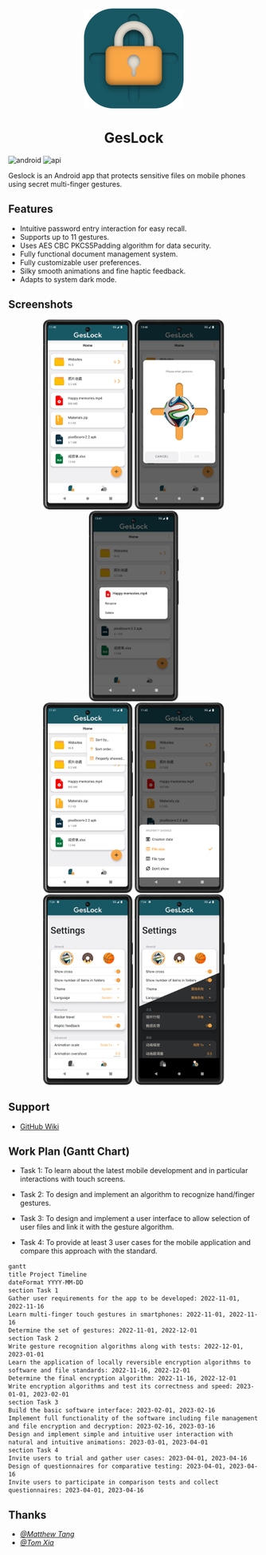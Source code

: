 <br />

<p align="center">
  <img width="200" src="https://raw.githubusercontent.com/JerryZhangZZY/album/main/geslock/ic_launcher_small.png">
</p>

<h1 align="center">GesLock</h1>

![android](https://img.shields.io/badge/Android-7.0%2B-green)
![api](https://img.shields.io/badge/API-31%2B-yellow)

Geslock is an Android app that protects sensitive files on mobile phones using secret multi-finger gestures.

## Features

- Intuitive password entry interaction for easy recall.
- Supports up to 11 gestures.
- Uses AES CBC PKCS5Padding algorithm for  data security.
- Fully functional document management system.
- Fully customizable user preferences.
- Silky smooth animations and fine haptic feedback.
- Adapts to system dark mode.

## Screenshots

<div align="center">
  <img width="180" src="https://github.com/JerryZhangZZY/album/blob/main/geslock/1.1/home.png?raw=true" />
  <img width="180" src="https://github.com/JerryZhangZZY/album/blob/main/geslock/1.1/home-rocker.png?raw=true" />
  <img width="180" src="https://github.com/JerryZhangZZY/album/blob/main/geslock/1.1/home-edit.png?raw=true" />
</div>

<div align="center">
  <img width="180" src="https://github.com/JerryZhangZZY/album/blob/main/geslock/1.1/home-menu.png?raw=true" />
  <img width="180" src="https://github.com/JerryZhangZZY/album/blob/main/geslock/1.1/home-sheet_property.png?raw=true" />
  <img width="180" src="https://github.com/JerryZhangZZY/album/blob/main/geslock/1.0/settings.png?raw=true" />
  <img width="180" src="https://github.com/JerryZhangZZY/album/blob/main/geslock/1.0/settings-dark&zh.png?raw=true" />
</div>

## Support

- [GitHub Wiki](https://github.com/JerryZhangZZY/geslock/wiki)

## Work Plan (Gantt Chart)

- Task 1: To learn about the latest mobile development and in particular interactions with touch screens.

- Task 2: To design and implement an algorithm to recognize hand/finger gestures.

- Task 3: To design and implement a user interface to allow selection of user files and link it with the gesture algorithm.

- Task 4: To provide at least 3 user cases for the mobile application and compare this approach with the standard.

```mermaid
gantt
title Project Timeline
dateFormat YYYY-MM-DD
section Task 1
Gather user requirements for the app to be developed: 2022-11-01, 2022-11-16
Learn multi-finger touch gestures in smartphones: 2022-11-01, 2022-11-16
Determine the set of gestures: 2022-11-01, 2022-12-01
section Task 2
Write gesture recognition algorithms along with tests: 2022-12-01, 2023-01-01
Learn the application of locally reversible encryption algorithms to software and file standards: 2022-11-16, 2022-12-01
Determine the final encryption algorithm: 2022-11-16, 2022-12-01
Write encryption algorithms and test its correctness and speed: 2023-01-01, 2023-02-01
section Task 3
Build the basic software interface: 2023-02-01, 2023-02-16
Implement full functionality of the software including file management and file encryption and decryption: 2023-02-16, 2023-03-16
Design and implement simple and intuitive user interaction with natural and intuitive animations: 2023-03-01, 2023-04-01
section Task 4
Invite users to trial and gather user cases: 2023-04-01, 2023-04-16
Design of questionnaires for comparative testing: 2023-04-01, 2023-04-16
Invite users to participate in comparison tests and collect questionnaires: 2023-04-01, 2023-04-16
```

## Thanks

- [*@Matthew Tang*](https://github.com/wctangcse)
- [*@Tom Xia*](https://github.com/TomXia)

